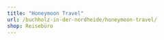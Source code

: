 ```yaml
---
title: "Honeymoon Travel"
url: /buchholz-in-der-nordheide/honeymoon-travel/
shop: Reisebüro
---
```

